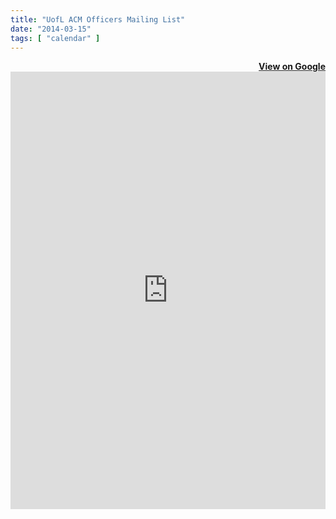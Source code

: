 ```yaml
---
title: "UofL ACM Officers Mailing List"
date: "2014-03-15"
tags: [ "calendar" ]
---
```


<div align="right">
	<strong><a href="https://groups.google.com/forum/#!forum/uofl-acm-officers" target="_blank" title="View group on Google">View on Google</a></strong>
</div>
<iframe id="forum_embed"
  src="https://groups.google.com/forum/embed/?place=forum/uofl-acm-officers&showsearch=false&showpopout=false&showtabs=true&hideforumtitle=true&parenturl=http%3A%2F%2Fspeedacm.org%2Fmailinglists%2Fuofl-acm-officers%2F"
  scrolling="no"
  frameborder="0"
  width="100%"
  height="700">
</iframe>

